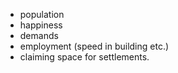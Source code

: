 

- population
- happiness
- demands
- employment (speed in building etc.)
- claiming space for settlements.
